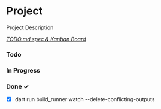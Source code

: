 # Project

Project Description

<em>[TODO.md spec & Kanban Board](https://bit.ly/3fCwKfM)</em>

### Todo


### In Progress


### Done ✓

- [x] dart run build_runner watch --delete-conflicting-outputs  

